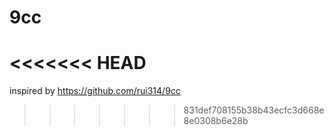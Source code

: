 # 9cc
<<<<<<< HEAD
=======

inspired by https://github.com/rui314/9cc
>>>>>>> 831def708155b38b43ecfc3d668e8e0308b6e28b
